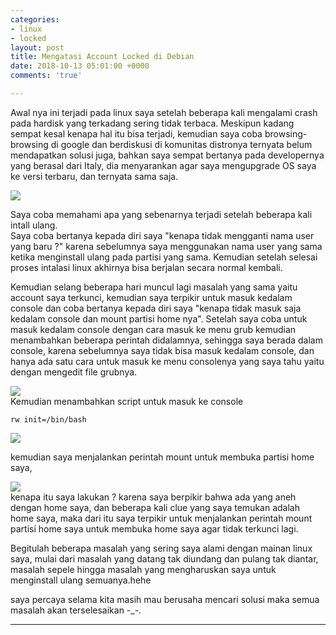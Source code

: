 ```yaml
---
categories:
- linux
- locked
layout: post
title: Mengatasi Account Locked di Debian
date: 2018-10-13 05:01:00 +0000
comments: 'true'

---
```

Awal nya ini terjadi pada linux saya setelah beberapa kali mengalami crash pada hardisk yang terkadang sering tidak terbaca. Meskipun kadang sempat kesal kenapa hal itu bisa terjadi, kemudian saya coba browsing-browsing di google dan berdiskusi di komunitas distronya ternyata belum mendapatkan solusi juga, bahkan saya sempat bertanya pada developernya yang berasal dari Italy, dia menyarankan agar saya mengupgrade OS saya ke versi terbaru, dan ternyata sama saja.

![](https://res.cloudinary.com/dhcy32o8d/image/upload/v1585199209/myblog/1_ofn0pe.jpg)

Saya coba memahami apa yang sebenarnya terjadi setelah beberapa kali intall ulang.  
Saya coba bertanya kepada diri saya "kenapa tidak mengganti nama user yang baru ?" karena sebelumnya saya menggunakan nama user yang sama ketika menginstall ulang pada partisi yang sama. Kemudian setelah selesai proses intalasi linux akhirnya bisa berjalan secara normal kembali.

Kemudian selang beberapa hari muncul lagi masalah yang sama yaitu account saya terkunci, kemudian saya terpikir untuk masuk kedalam console dan coba bertanya kepada diri saya "kenapa tidak masuk saja kedalam console dan mount partisi home nya". Setelah saya coba untuk masuk kedalam console dengan cara masuk ke menu grub kemudian menambahkan beberapa perintah didalamnya, sehingga saya berada dalam console, karena sebelumnya saya tidak bisa masuk kedalam console, dan hanya ada satu cara untuk masuk ke menu consolenya yang saya tahu yaitu dengan mengedit file grubnya.

![](https://res.cloudinary.com/dhcy32o8d/image/upload/v1585199238/myblog/2_hjwx76.jpg)  
Kemudian menambahkan script untuk masuk ke console

    rw init=/bin/bash

![](https://res.cloudinary.com/dhcy32o8d/image/upload/v1585199259/myblog/4_krhmyc.jpg)

  
kemudian saya menjalankan perintah mount untuk membuka partisi home saya,

![](https://res.cloudinary.com/dhcy32o8d/image/upload/v1585199308/myblog/5_e8inca.jpg)  
kenapa itu saya lakukan ? karena saya berpikir bahwa ada yang aneh dengan home saya, dan beberapa kali clue yang saya temukan adalah home saya, maka dari itu saya terpikir untuk menjalankan perintah mount partisi home saya untuk membuka home saya agar tidak terkunci lagi.

Begitulah beberapa masalah yang sering saya alami dengan mainan linux saya, mulai dari masalah yang datang tak diundang dan pulang tak diantar, masalah sepele hingga masalah yang mengharuskan saya untuk menginstall ulang semuanya.hehe

saya percaya selama kita masih mau berusaha mencari solusi maka semua masalah akan terselesaikan -_-.

***